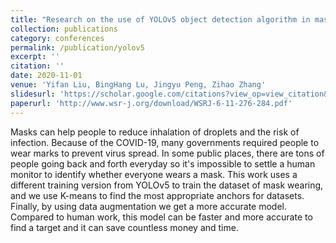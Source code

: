 ```yaml
---
title: "Research on the use of YOLOv5 object detection algorithm in mask wearing recognition (WSRJ 2020)"
collection: publications
category: conferences
permalink: /publication/yolov5
excerpt: ''
citation: ''
date: 2020-11-01
venue: 'Yifan Liu, BingHang Lu, Jingyu Peng, Zihao Zhang'
slidesurl: 'https://scholar.google.com/citations?view_op=view_citation&hl=en&user=pplw1EYAAAAJ&citation_for_view=pplw1EYAAAAJ:u5HHmVD_uO8C'
paperurl: 'http://www.wsr-j.org/download/WSRJ-6-11-276-284.pdf'
---
```


Masks can help people to reduce inhalation of droplets and the risk of infection. Because of the COVID-19, many governments required people to wear marks to prevent virus spread. In some public places, there are tons of people going back and forth everyday so it's impossible to settle a human monitor to identify whether everyone wears a mask. This work uses a different training version from YOLOv5 to train the dataset of mask wearing, and we use K-means to find the most appropriate anchors for datasets. Finally, by using data augmentation we get a more accurate model. Compared to human work, this model can be faster and more accurate to find a target and it can save countless money and time.